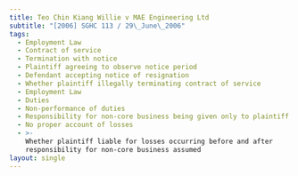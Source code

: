 ```yaml
---
title: Teo Chin Kiang Willie v MAE Engineering Ltd
subtitle: "[2006] SGHC 113 / 29\_June\_2006"
tags:
  - Employment Law
  - Contract of service
  - Termination with notice
  - Plaintiff agreeing to observe notice period
  - Defendant accepting notice of resignation
  - Whether plaintiff illegally terminating contract of service
  - Employment Law
  - Duties
  - Non-performance of duties
  - Responsibility for non-core business being given only to plaintiff later
  - No proper account of losses
  - >-
    Whether plaintiff liable for losses occurring before and after
    responsibility for non-core business assumed
layout: single
---
```


